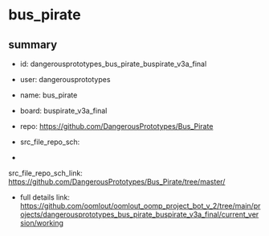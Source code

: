 # bus_pirate
 
## summary 
* id: dangerousprototypes_bus_pirate_buspirate_v3a_final
* user: dangerousprototypes
* name: bus_pirate
* board: buspirate_v3a_final
* repo: https://github.com/DangerousPrototypes/Bus_Pirate



* src_file_repo_sch: 
*
 src_file_repo_sch_link: https://github.com/DangerousPrototypes/Bus_Pirate/tree/master/
* full details link: https://github.com/oomlout/oomlout_oomp_project_bot_v_2/tree/main/projects/dangerousprototypes_bus_pirate_buspirate_v3a_final/current_version/working  






